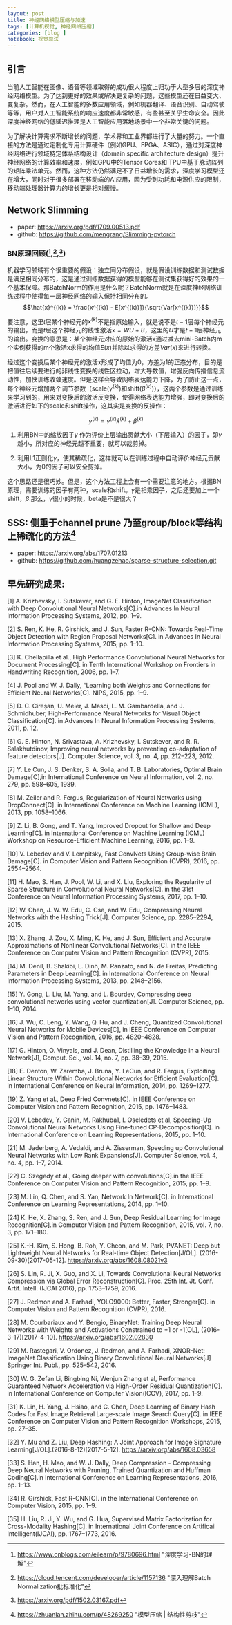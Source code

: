 ```yaml
---
layout: post
title: 神经网络模型压缩与加速
tags: [计算机视觉, 神经网络压缩] 
categories: [blog ]
notebook: 视觉算法
---
```


## 引言

当前人工智能在图像、语音等领域取得的成功很大程度上归功于大型多层的深度神经网络模型。为了达到更好的效果或解决更复杂的问题，这些模型还在日益变大、变复杂。然而，在人工智能的多数应用领域，例如机器翻译、语音识别、自动驾驶等等，用户对人工智能系统的响应速度都非常敏感，有些甚至关乎生命安全。因此深度神经网络的低延迟推理是人工智能应用落地场景中一个非常关键的问题。

为了解决计算需求不断增长的问题，学术界和工业界都进行了大量的努力。一个直接的方法是通过定制化专用计算硬件（例如GPU、FPGA、ASIC），通过对深度神经网络进行领域特定体系结构设计（domain specific architecture design）提升神经网络的计算效率和速度，例如GPU中的Tensor Cores和 TPU中基于脉动阵列的矩阵乘法单元。然而，这种方法仍然满足不了日益增长的需求，深度学习模型还在增大，同时对于很多部署在移动端的AI应用，因为受到功耗和电源供应的限制，移动端处理器计算力的增长更是相对缓慢。

## Network Slimming

- paper: https://arxiv.org/pdf/1709.00513.pdf
- github: https://github.com/mengrang/Slimming-pytorch

### BN原理回顾([^2],[^1],[^4])
机器学习领域有个很重要的假设：独立同分布假设，就是假设训练数据和测试数据是满足相同分布的，这是通过训练数据获得的模型能够在测试集获得好的效果的一个基本保障。那BatchNorm的作用是什么呢？BatchNorm就是在深度神经网络训练过程中使得每一层神经网络的输入保持相同分布的。
$$\hat{x}^{(k)} = \frac{x^{(k)} - E[x^{(k)}]}{\sqrt{Var[x^{(k)}]}}$$

要注意，这里$t$层某个神经元的$x^{(k)}$不是指原始输入，就是说不是$t-1$层每个神经元的输出，而是$t$层这个神经元的线性激活$x=WU+B$，这里的$U$才是$t-1$层神经元的输出。变换的意思是：某个神经元对应的原始的激活x通过减去mini-Batch内m个实例获得的m个激活x求得的均值$E(x)$并除以求得的方差$Var(x)$来进行转换。

经过这个变换后某个神经元的激活x形成了均值为0，方差为1的正态分布，目的是把值往后续要进行的非线性变换的线性区拉动，增大导数值，增强反向传播信息流动性，加快训练收敛速度。但是这样会导致网络表达能力下降，为了防止这一点，每个神经元增加两个调节参数（scale($\gamma^{(k)}$)和shift($\beta^{(k)}$)），这两个参数是通过训练来学习到的，用来对变换后的激活反变换，使得网络表达能力增强，即对变换后的激活进行如下的scale和shift操作，这其实是变换的反操作：

$$y^{(k)} = \gamma^{(k)}\hat{x}^{(k)} + \beta^{(k)}$$

1. 利用BN中的缩放因子$\gamma$ 作为评价上层输出贡献大小（下层输入）的因子，即$\gamma$越小，所对应的神经元越不重要，就可以裁剪掉。

2. 利用L1正则化$\gamma$，使其稀疏化，这样就可以在训练过程中自动评价神经元贡献大小，为0的因子可以安全剪掉。

这个思路还是很巧妙。但是，这个方法工程上会有一个需要注意的地方。根据BN原理，需要训练的因子有两种，scale和shift。$\gamma$是相乘因子，之后还要加上一个shift，$\beta$.那么，$\gamma$很小的时候，beta是不是很大？

[^1]: https://cloud.tencent.com/developer/article/1157136 "深入理解Batch Normalization批标准化"
[^2]: https://www.cnblogs.com/eilearn/p/9780696.html "深度学习-BN的理解"
[^3]: https://cloud.tencent.com/developer/article/1157135 "数据降维的方法(PCA/LDAb/LLE)"
[^4]: https://arxiv.org/pdf/1502.03167.pdf

## SSS: 侧重于channel prune 乃至group/block等结构上稀疏化的方法[^10]

- paper: https://arxiv.org/abs/1707.01213
- github: https://github.com/huangzehao/sparse-structure-selection.git


[^10]: https://zhuanlan.zhihu.com/p/48269250 "模型压缩 | 结构性剪枝"

## 早先研究成果: 

[1] A. Krizhevsky, I. Sutskever, and G. E. Hinton, ImageNet Classification with Deep Convolutional Neural Networks[C].in Advances In Neural Information Processing Systems, 2012, pp. 1–9.


[2]	S. Ren, K. He, R. Girshick, and J. Sun, Faster R-CNN: Towards Real-Time Object Detection with Region Proposal Networks[C]. in Advances In Neural Information Processing Systems, 2015, pp. 1–10.


[3]	K. Chellapilla et al., High Performance Convolutional Neural Networks for Document Processing[C]. in Tenth International Workshop on Frontiers in Handwriting Recognition, 2006, pp. 1–7.

[4]	J. Pool and W. J. Dally, “Learning both Weights and Connections for Efficient Neural Networks[C]. NIPS, 2015, pp. 1–9.

[5]	D. C. Cireşan, U. Meier, J. Masci, L. M. Gambardella, and J. Schmidhuber, High-Performance Neural Networks for Visual Object Classification[C].  in Advances In Neural Information Processing Systems, 2011, p. 12.

[6]	G. E. Hinton, N. Srivastava, A. Krizhevsky, I. Sutskever, and R. R. Salakhutdinov, Improving neural networks by preventing co-adaptation of feature detectors[J]. Computer  Science, vol. 3, no. 4, pp. 212–223, 2012.

[7]	Y. Le Cun, J. S. Denker, S. A. Solla, and T. B. Laboratories, Optimal Brain Damage[C],in International Conference on Neural Information, vol. 2, no. 279, pp. 598–605, 1989.

[8]	M. Zeiler and R. Fergus, Regularization of Neural Networks using DropConnect[C].  in International Conference on Machine Learning (ICML), 2013, pp. 1058–1066.

[9]	Z. Li, B. Gong, and T. Yang, Improved Dropout for Shallow and Deep Learning[C].  in International Conference on Machine Learning (ICML) Workshop on Resource-Efficient Machine Learning, 2016, pp. 1–9.

[10]	V. Lebedev and V. Lempitsky, Fast ConvNets Using Group-wise Brain Damage[C]. in Computer Vision and Pattern Recognition (CVPR), 2016, pp. 2554–2564.

[11]	H. Mao, S. Han, J. Pool, W. Li, and X. Liu,  Exploring the Regularity of Sparse Structure in Convolutional Neural Networks[C]. in the 31st Conference on Neural Information Processing Systems, 2017, pp. 1–10.

[12]	W. Chen, J. W. W. Edu, C. Cse, and W. Edu, Compressing Neural Networks with the Hashing Trick[J]. Computer Science, pp. 2285–2294, 2015.

[13]	X. Zhang, J. Zou, X. Ming, K. He, and J. Sun, Efficient and Accurate Approximations of Nonlinear Convolutional Networks[C]. in the IEEE Conference on Computer Vision and Pattern Recognition (CVPR), 2015.

[14]	M. Denil, B. Shakibi, L. Dinh, M. Ranzato, and N. de Freitas, Predicting Parameters in Deep Learning[C]. in International Conference on Neural Information Processing Systems, 2013, pp. 2148–2156.

[15]	Y. Gong, L. Liu, M. Yang, and L. Bourdev, Compressing deep convolutional networks using vector quantization[J].  Computer Science, pp. 1–10, 2014.

[16]	J. Wu, C. Leng, Y. Wang, Q. Hu, and J. Cheng, Quantized Convolutional Neural Networks for Mobile Devices[C],  in IEEE Conference on Computer Vision and Pattern Recognition, 2016, pp. 4820–4828.

[17]	G. Hinton, O. Vinyals, and J. Dean, Distilling the Knowledge in a Neural Network[J], Comput. Sci., vol. 14, no. 7, pp. 38–39, 2015.

[18]	E. Denton, W. Zaremba, J. Bruna, Y. LeCun, and R. Fergus,  Exploiting Linear Structure Within Convolutional Networks for Efficient Evaluation[C]. in International Conference on Neural Information, 2014, pp. 1269–1277.

[19]	Z. Yang et al., Deep Fried Convnets[C]. in IEEE Conference on Computer Vision and Pattern Recognition, 2015, pp. 1476–1483.

[20]	V. Lebedev, Y. Ganin, M. Rakhuba1, I. Oseledets et al, Speeding-Up Convolutional Neural Networks Using Fine-tuned CP-Decomposition[C]. in International Conference on Learning Representations, 2015, pp. 1–10.

[21]	M. Jaderberg, A. Vedaldi, and A. Zisserman, Speeding up Convolutional Neural Networks with Low Rank Expansions[J]. Computer Science, vol. 4, no. 4, pp. 1–7, 2014.

[22]	C. Szegedy et al., Going deeper with convolutions[C].in the IEEE Conference on Computer Vision and Pattern Recognition, 2015, pp. 1–9.

[23]	M. Lin, Q. Chen, and S. Yan, Network In Network[C]. in International Conference on Learning Representations, 2014, pp. 1–10.

[24]	K. He, X. Zhang, S. Ren, and J. Sun, Deep Residual Learning for Image Recognition[C].in Computer Vision and Pattern Recognition, 2015, vol. 7, no. 3, pp. 171–180.

[25]	K.-H. Kim, S. Hong, B. Roh, Y. Cheon, and M. Park, PVANET: Deep but Lightweight Neural Networks for Real-time Object Detection[J/OL]. (2016-09-30)[2017-05-12]. https://arxiv.org/abs/1608.08021v3

[26]	S. Lin, R. Ji, X. Guo, and X. Li, Towards Convolutional Neural Networks Compression via Global Error Reconstruction[C].  Proc. 25th Int. Jt. Conf. Artif. Intell. (IJCAI 2016), pp. 1753–1759, 2016.

[27]	J. Redmon and A. Farhadi, YOLO9000: Better, Faster, Stronger[C].  in Computer Vision and Pattern Recognition (CVPR), 2016.

[28]	M. Courbariaux and Y. Bengio, BinaryNet: Training Deep Neural Networks with Weights and Activations Constrained to +1 or -1[OL], (2016-3-17)[2017-4-10]. https://arxiv.org/abs/1602.02830

[29]	M. Rastegari, V. Ordonez, J. Redmon, and A. Farhadi, XNOR-Net: ImageNet Classification Using Binary Convolutional Neural Networks[J] Springer Int. Publ., pp. 525–542, 2016.

[30]	W. G. Zefan Li, Bingbing Ni, Wenjun Zhang et al, Performance Guaranteed Network Acceleration via High-Order Residual Quantization[C].  in International Conference on Computer Vision(ICCV), 2017, pp. 1–9.

[31]	K. Lin, H. Yang, J. Hsiao, and C. Chen,  Deep Learning of Binary Hash Codes for Fast Image Retrieval Large-scale Image Search Query[C]. in IEEE Conference on Computer Vision and Pattern Recognition Workshops, 2015, pp. 27–35.

[32]	Y. Mu and Z. Liu, Deep Hashing: A Joint Approach for Image Signature Learning[J/OL].(2016-8-12)[2017-5-12]. https://arxiv.org/abs/1608.03658

[33]	S. Han, H. Mao, and W. J. Dally, Deep Compression - Compressing Deep Neural Networks with Pruning, Trained Quantization and Huffman Coding[C].in International Conference on Learning Representations, 2016, pp. 1–13.

[34]	R. Girshick,  Fast R-CNN[C]. in the International Conference on Computer Vision, 2015, pp. 1–9.

[35]	H. Liu, R. Ji, Y. Wu, and G. Hua, Supervised Matrix Factorization for Cross-Modality Hashing[C]. in International Joint Conference on Artificail Intelligent(IJCAI), pp. 1767–1773, 2016.